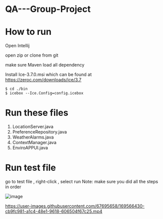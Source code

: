 # QA---Group-Project


# How to run

Open Intellij

open zip or clone from git

make sure Maven load all dependency

Install Ice-3.7.0.msi which can be found at https://zeroc.com/downloads/ice/3.7 

```
$ cd ./bin
$ icebox --Ice.Config=config.icebox
```
# Run these files
1. LocationServer.java 
2. PreferenceRepository.java 
3. WeatherAlarms.java 
4. ContextManager.java 
5. EnviroAPPUI.java

# Run test file
go to test file , right-click , select run 
Note: make sure you did all the steps in order 


![image](https://user-images.githubusercontent.com/67695658/169563360-cc527aff-8c0b-438c-a478-8aa879f6f7f7.png)


https://user-images.githubusercontent.com/67695658/169566430-cb9fc981-a1c4-48e1-9618-606504f67c25.mp4



